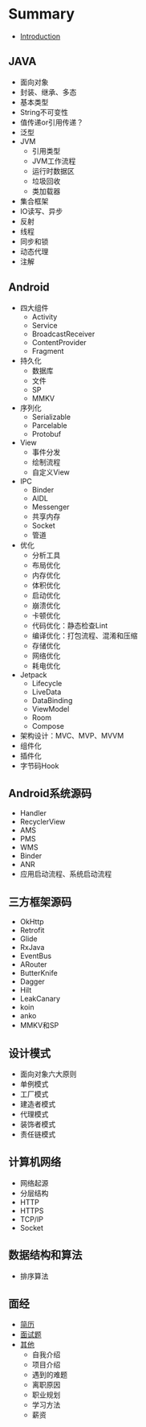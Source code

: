 # Summary

* [Introduction](README.md)

## JAVA
* 面向对象
* 封装、继承、多态
* 基本类型
* String不可变性
* 值传递or引用传递？
* 泛型
* JVM
    * 引用类型
    * JVM工作流程
    * 运行时数据区
    * 垃圾回收
    * 类加载器
* 集合框架
* IO读写、异步
* 反射
* 线程
* 同步和锁
* 动态代理
* 注解

## Android
* 四大组件
    * Activity
    * Service
    * BroadcastReceiver
    * ContentProvider
    * Fragment
* 持久化
    * 数据库
    * 文件
    * SP
    * MMKV
* 序列化
    * Serializable
    * Parcelable
    * Protobuf
* View
    * 事件分发
    * 绘制流程
    * 自定义View
* IPC
    * Binder
    * AIDL
    * Messenger
    * 共享内存
    * Socket
    * 管道
* 优化
    * 分析工具
    * 布局优化
    * 内存优化
    * 体积优化
    * 启动优化
    * 崩溃优化
    * 卡顿优化
    * 代码优化：静态检查Lint
    * 编译优化：打包流程、混淆和压缩
    * 存储优化
    * 网络优化
    * 耗电优化
* Jetpack
    * Lifecycle
    * LiveData
    * DataBinding
    * ViewModel
    * Room
    * Compose
* 架构设计：MVC、MVP、MVVM
* 组件化
* 插件化
* 字节码Hook

## Android系统源码
* Handler
* RecyclerView
* AMS
* PMS
* WMS
* Binder
* ANR
* 应用启动流程、系统启动流程

## 三方框架源码
* OkHttp
* Retrofit
* Glide
* RxJava
* EventBus
* ARouter
* ButterKnife
* Dagger
* Hilt
* LeakCanary
* koin
* anko
* MMKV和SP

## 设计模式
* 面向对象六大原则
* 单例模式
* 工厂模式
* 建造者模式
* 代理模式
* 装饰者模式
* 责任链模式

## 计算机网络
* 网络起源
* 分层结构
* HTTP
* HTTPS
* TCP/IP
* Socket

## 数据结构和算法
* 排序算法

## 面经
* [简历](./面经/简历.md)
* [面试题](./面经/面试题.md)
* [其他](./面经/其他.md)
    * 自我介绍
    * 项目介绍
    * 遇到的难题
    * 离职原因
    * 职业规划
    * 学习方法
    * 薪资

